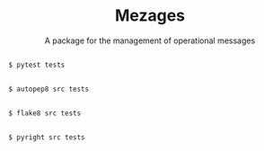 <h1 align="center">Mezages</h1>
<p align="center">A package for the management of operational messages</p>

```bash

$ pytest tests

```

```bash

$ autopep8 src tests

```

```bash

$ flake8 src tests

```

```bash

$ pyright src tests

```
